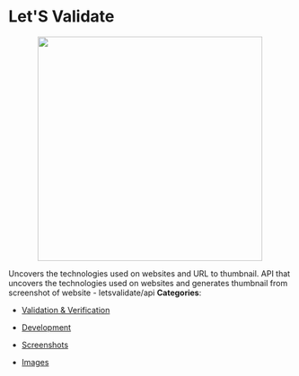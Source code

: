 # Let'S Validate

<p align="center">
    <img width="400" src="https://raw.githubusercontent.com/awesome-apis/awesome-apis/apis/lets-validate/logo_256x256.png" />
</p>


Uncovers the technologies used on websites and URL to thumbnail.  API that uncovers the technologies used on websites and generates thumbnail from screenshot of website - letsvalidate/api
**Categories**:

- [Validation & Verification](https://github/awesome-apis/awesome-apis#validation-and-verification)

- [Development](https://github/awesome-apis/awesome-apis#development)

- [Screenshots](https://github/awesome-apis/awesome-apis#screenshots)

- [Images](https://github/awesome-apis/awesome-apis#images)



